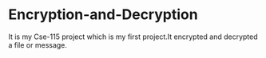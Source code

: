 # Encryption-and-Decryption
It is my Cse-115 project which is my first project.It encrypted and decrypted a file or message. 
